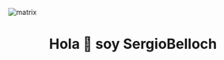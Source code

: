![matrix](https://github.com/SergioBelloch/SergioBelloch/assets/49937468/cf818e5f-176e-4e14-8e67-7de3db788f53)

<p>
  <h1 align="center"><b>Hola 👋 soy SergioBelloch</b></h1>
</p>
